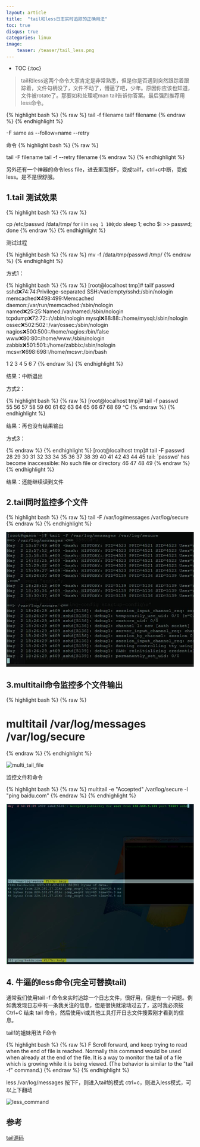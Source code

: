 ```yaml
---
layout: article
title:  "tail和less日志实时追踪的正确用法"
toc: true
disqus: true
categories: linux
image:
    teaser: /teaser/tail_less.png
---
```


* TOC
{:toc}


> tail和less这两个命令大家肯定是非常熟悉，但是你是否遇到突然跟踪着跟踪着，文件句柄没了，文件不动了，懵逼了吧，少年。原因你应该也知道，文件被rotate了。那要如和处理呢man tail告诉你答案。最后强烈推荐用less命令。

{% highlight bash %}
{% raw %}
tail -f filename
tailf filename
{% endraw %}
{% endhighlight %}


-F same as --follow=name --retry

命令
{% highlight bash %}
{% raw %}

tail -F filename 
tail -f --retry filename
{% endraw %}
{% endhighlight %}


另外还有一个神器的命令less file，进去里面按F，变成tailf，ctrl+c中断，变成less。是不是很舒服。

## 1.tail 测试效果

{% highlight bash %}
{% raw %}

cp /etc/passwd /data/tmp/
for i in `seq 1 100`;do sleep 1; echo $i >> passwd; done
{% endraw %}
{% endhighlight %}


测试过程 

{% highlight bash %}
{% raw %}
mv -f /data/tmp/passwd /tmp/
{% endraw %}
{% endhighlight %}


方式1：

{% highlight bash %}
{% raw %}
[root@localhost tmp]# tailf passwd 
sshd:x:74:74:Privilege-separated SSH:/var/empty/sshd:/sbin/nologin
memcached:x:498:499:Memcached daemon:/var/run/memcached:/sbin/nologin
named:x:25:25:Named:/var/named:/sbin/nologin
tcpdump:x:72:72::/:/sbin/nologin
mysql:x:88:88::/home/mysql:/sbin/nologin
ossec:x:502:502::/var/ossec:/sbin/nologin
nagios:x:500:500::/home/nagios:/bin/false
www:x:80:80::/home/www:/sbin/nologin
zabbix:x:501:501::/home/zabbix:/sbin/nologin
mcsvr:x:698:698::/home/mcsvr:/bin/bash

1
2
3
4
5
6
7
{% endraw %}
{% endhighlight %}

结果：中断退出

方式2：

{% highlight bash %}
{% raw %}
[root@localhost tmp]# tail -f passwd  
55
56
57
58
59
60
61
62
63
64
65
66
67
68
69
^C
{% endraw %}
{% endhighlight %}

结果：再也没有结果输出

方式3：

{% endraw %}
{% endhighlight %}
[root@localhost tmp]# tail -F passwd  
28
29
30
31
32
33
34
35
36
37
38
39
40
41
42
43
44
45
tail: `passwd' has become inaccessible: No such file or directory
46
47
48
49
{% endraw %}
{% endhighlight %}

结果：还能继续读到文件

## 2.tail同时监控多个文件

{% highlight bash %}
{% raw %}
tail -F /var/log/messages /var/log/secure
{% endraw %}
{% endhighlight %}


![tail_F](/images/linux/command/tail_F.jpg)

## 3.multitail命令监控多个文件输出

{% highlight bash %}
{% raw %}
# multitail /var/log/messages /var/log/secure
{% endraw %}
{% endhighlight %}


![multi_tail_file](/images/linux/command/multi_tail_filen.jpg)

监控文件和命令

{% highlight bash %}
{% raw %}
multitail -e "Accepted" /var/log/secure -l "ping baidu.com" 
{% endraw %}
{% endhighlight %}

![multitail_command](/images/linux/command/multitail_command.jpg)

## 4. 牛逼的less命令(完全可替换tail)

通常我们使用tail -f 命令来实时追踪一个日志文件，很好用，但是有一个问题。例如我发现日志中有一条我关注的信息，但是很快就滚动过去了，这时我必须按 Ctrl+C 结束 tail 命令，然后使用vi或其他工具打开日志文件搜索刚才看到的信息。

tailf的姐妹用法 F命令


{% highlight bash %}
{% raw %}
    F      Scroll  forward,  and keep trying to read when the end of file is reached.  Normally this
              command would be used when already at the end of the file.  It is a way  to  monitor  the tail  of  a  file which is growing while it is being viewed.  (The behavior is similar to the "tail -f" command.)
{% endraw %}
{% endhighlight %}


less /var/log/messages
按下F，则进入tailf的模式
ctrl+c，则进入less模式，可以上下翻动

![less_command](/images/linux/command/four_table_five_chain.jpg)

## 参考

[tail源码](http://git.savannah.gnu.org/cgit/coreutils.git/tree/src/tail.c)